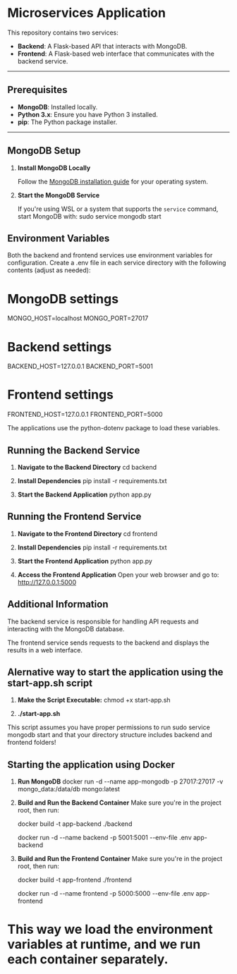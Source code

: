 # Microservices Application

This repository contains two services:

- **Backend**: A Flask-based API that interacts with MongoDB.
- **Frontend**: A Flask-based web interface that communicates with the backend service.

---

## Prerequisites

- **MongoDB**: Installed locally.
- **Python 3.x**: Ensure you have Python 3 installed.
- **pip**: The Python package installer.

---

## MongoDB Setup

1. **Install MongoDB Locally**

   Follow the [MongoDB installation guide](https://docs.mongodb.com/manual/installation/) for your operating system.

2. **Start the MongoDB Service**

   If you're using WSL or a system that supports the `service` command, start MongoDB with:
   sudo service mongodb start

## Environment Variables
Both the backend and frontend services use environment variables for configuration. Create a .env file in each service directory with the following contents (adjust as needed):

# MongoDB settings
MONGO_HOST=localhost
MONGO_PORT=27017

# Backend settings
BACKEND_HOST=127.0.0.1
BACKEND_PORT=5001

# Frontend settings
FRONTEND_HOST=127.0.0.1
FRONTEND_PORT=5000

The applications use the python-dotenv package to load these variables.

## Running the Backend Service

1. **Navigate to the Backend Directory**
    cd backend

2. **Install Dependencies**
    pip install -r requirements.txt

3. **Start the Backend Application**
    python app.py

## Running the Frontend Service

1. **Navigate to the Frontend Directory**
    cd frontend

2. **Install Dependencies**
    pip install -r requirements.txt

3. **Start the Frontend Application**
    python app.py

4. **Access the Frontend Application**
    Open your web browser and go to:
    http://127.0.0.1:5000
    
## Additional Information

The backend service is responsible for handling API requests and interacting with the MongoDB database.

The frontend service sends requests to the backend and displays the results in a web interface.

## Alernative way to start the application using the start-app.sh script

1. **Make the Script Executable:**
    chmod +x start-app.sh

2. **./start-app.sh**

This script assumes you have proper permissions to run sudo service mongodb start and that your directory structure includes backend and frontend folders!

## Starting the application using Docker

1. **Run MongoDB**
    docker run -d --name app-mongodb -p 27017:27017 -v mongo_data:/data/db mongo:latest

2. **Build and Run the Backend Container**
    Make sure you're in the project root, then run:

    docker build -t app-backend ./backend
    
    docker run -d --name backend -p 5001:5001 --env-file .env app-backend

3. **Build and Run the Frontend Container**
    Make sure you're in the project root, then run:

    docker build -t app-frontend ./frontend

    docker run -d --name frontend -p 5000:5000 --env-file .env app-frontend

# This way we load the environment variables at runtime, and we run each container separately.

